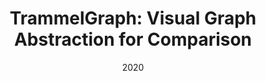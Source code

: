 ---
title: "TrammelGraph: Visual Graph Abstraction for Comparison"
collection: publications
excerpt: 'Zhuochen Jin, Nan Chen, Yang Shi, Weihong Qian, Maoran Xu, Nan Cao'
date: 2020
citation: 'Zhuochen Jin, Nan Chen, Yang Shi, Weihong Qian, Maoran Xu, and Nan Cao,TrammelGraph: Visual Graph Abstraction for Comparison, Journal Of Visualization'
---